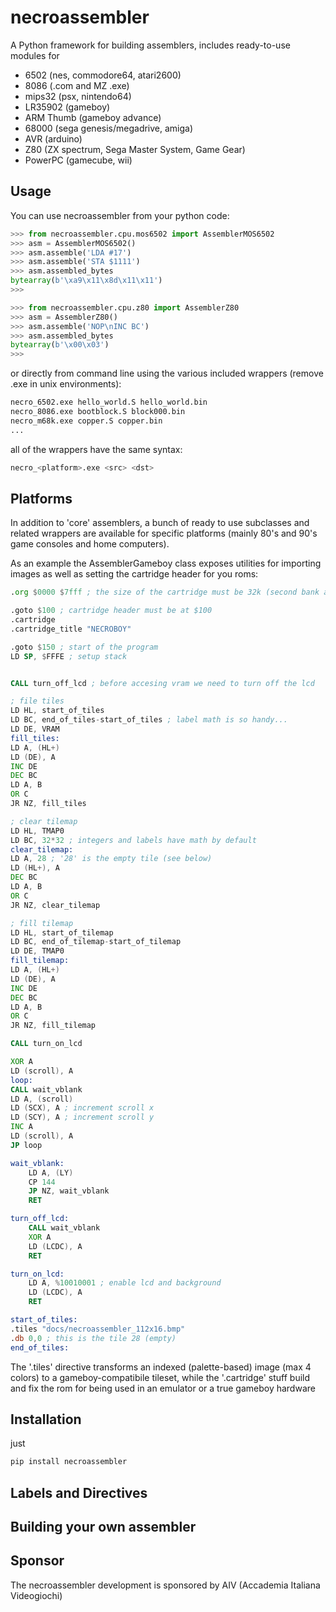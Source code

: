 # necroassembler
A Python framework for building assemblers, includes ready-to-use modules for 

* 6502 (nes, commodore64, atari2600)
* 8086 (.com and MZ .exe)
* mips32 (psx, nintendo64)
* LR35902 (gameboy)
* ARM Thumb (gameboy advance)
* 68000 (sega genesis/megadrive, amiga)
* AVR (arduino)
* Z80 (ZX spectrum, Sega Master System, Game Gear)
* PowerPC (gamecube, wii)

## Usage

You can use necroassembler from your python code:

```python
>>> from necroassembler.cpu.mos6502 import AssemblerMOS6502
>>> asm = AssemblerMOS6502()
>>> asm.assemble('LDA #17')  
>>> asm.assemble('STA $1111') 
>>> asm.assembled_bytes
bytearray(b'\xa9\x11\x8d\x11\x11')
>>>
```

```python
>>> from necroassembler.cpu.z80 import AssemblerZ80         
>>> asm = AssemblerZ80()
>>> asm.assemble('NOP\nINC BC')  
>>> asm.assembled_bytes         
bytearray(b'\x00\x03')
>>>
```

or directly from command line using the various included wrappers (remove .exe in unix environments):

```sh
necro_6502.exe hello_world.S hello_world.bin
necro_8086.exe bootblock.S block000.bin
necro_m68k.exe copper.S copper.bin
...
```

all of the wrappers have the same syntax:

```sh
necro_<platform>.exe <src> <dst>
```

## Platforms

In addition to 'core' assemblers, a bunch of ready to use subclasses and related wrappers are available for specific platforms (mainly 80's and 90's game consoles and home computers).

As an example the AssemblerGameboy class exposes utilities for importing images as well as setting the cartridge header for you roms:

```asm
.org $0000 $7fff ; the size of the cartridge must be 32k (second bank at $4000 can be bank-switched)

.goto $100 ; cartridge header must be at $100
.cartridge
.cartridge_title "NECROBOY"

.goto $150 ; start of the program
LD SP, $FFFE ; setup stack


CALL turn_off_lcd ; before accesing vram we need to turn off the lcd

; file tiles
LD HL, start_of_tiles
LD BC, end_of_tiles-start_of_tiles ; label math is so handy...
LD DE, VRAM
fill_tiles:
LD A, (HL+)
LD (DE), A
INC DE
DEC BC
LD A, B
OR C
JR NZ, fill_tiles

; clear tilemap
LD HL, TMAP0
LD BC, 32*32 ; integers and labels have math by default
clear_tilemap:
LD A, 28 ; '28' is the empty tile (see below)
LD (HL+), A
DEC BC
LD A, B
OR C
JR NZ, clear_tilemap

; fill tilemap
LD HL, start_of_tilemap
LD BC, end_of_tilemap-start_of_tilemap
LD DE, TMAP0
fill_tilemap:
LD A, (HL+)
LD (DE), A
INC DE
DEC BC
LD A, B
OR C
JR NZ, fill_tilemap

CALL turn_on_lcd

XOR A
LD (scroll), A
loop:
CALL wait_vblank
LD A, (scroll)
LD (SCX), A ; increment scroll x
LD (SCY), A ; increment scroll y
INC A
LD (scroll), A
JP loop

wait_vblank:
	LD A, (LY)
	CP 144
	JP NZ, wait_vblank
	RET

turn_off_lcd:
	CALL wait_vblank
	XOR A
	LD (LCDC), A
	RET

turn_on_lcd:
	LD A, %10010001 ; enable lcd and background
	LD (LCDC), A
	RET

start_of_tiles:
.tiles "docs/necroassembler_112x16.bmp"
.db 0,0 ; this is the tile 28 (empty)
end_of_tiles:

```

The '.tiles' directive transforms an indexed (palette-based) image (max 4 colors) to a gameboy-compatibile tileset, while the '.cartridge' stuff build and fix the rom for being used in an emulator or a true gameboy hardware

## Installation

just

```sh
pip install necroassembler
```

## Labels and Directives

## Building your own assembler



## Sponsor

The necroassembler development is sponsored by AIV (Accademia Italiana Videogiochi)
